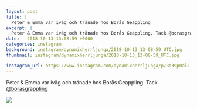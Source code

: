 ```yaml
---
layout: post
title: |
  Peter & Emma var iväg och tränade hos Borås Geappling
excerpt: |
  Peter & Emma var iväg och tränade hos Borås Geappling. Tack @borasgrappling
date:   2018-10-13 13:08:59 +0000
categories: instagram
background: instagram/dynamixherrljunga/2018-10-13_13-08-59_UTC.jpg
thumbnail: instagram/dynamixherrljunga/2018-10-13_13-08-59_UTC.jpg

instagram_url: https://www.instagram.com/dynamixherrljunga/p/Bo39p0alJ-E
---
```

Peter & Emma var iväg och tränade hos Borås Geappling. Tack [@borasgrappling](https://www.instagram.com/borasgrappling/)



<img src='{{ site.baseurl }}/instagram/dynamixherrljunga/2018-10-13_13-08-59_UTC.jpg' class='img-fluid' />
